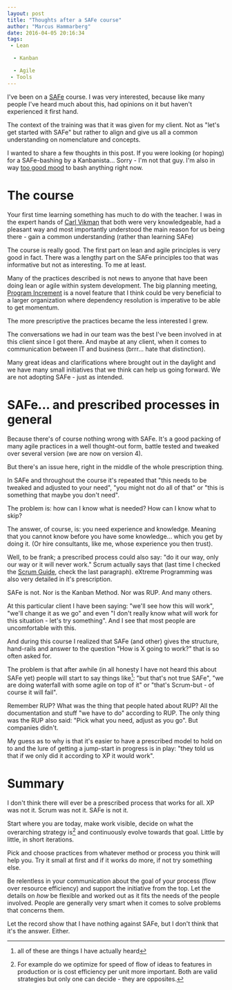 ```yaml
---
layout: post
title: "Thoughts after a SAFe course"
author: "Marcus Hammarberg"
date: 2016-04-05 20:16:34
tags:
 - Lean

  - Kanban

  - Agile
 - Tools
---
```


I've been on a [SAFe](http://www.scaledagileframework.com/) course. I was very interested, because like many people I've heard much about this, had opinions on it but haven't experienced it first hand.

The context of the training was that it was given for my client. Not as "let's get started with SAFe" but rather to align and give us all a common understanding on nomenclature and concepts.

I wanted to share a few thoughts in this post. If you were looking (or hoping) for a SAFe-bashing by a Kanbanista... Sorry - I'm not that guy. I'm also in way [too good mood](/2016/04/brickell-key-award-i-am-nominated.html) to bash anything right now.

<!-- excerpt-end -->

# The course
Your first time learning something has much to do with the teacher. I was in the expert hands of [Carl Vikman](https://twitter.com/cvikman) that both were very knowledgeable, had a pleasant way and most importantly understood the main reason for us being there - gain a common understanding (rather than learning SAFe)

The course is really good. The first part on lean and agile principles is very good in fact. There was a lengthy part on the SAFe principles too that was informative but not as interesting. To me at least.

Many of the practices described is not news to anyone that have been doing lean or agile within system development. The big planning meeting, [Program Increment](http://www.scaledagileframework.com/pi-planning/) is a novel feature that I think could be very beneficial to a larger organization where dependency resolution is imperative to be able to get momentum.

The more prescriptive the practices became the less interested I grew.

The conversations we had in our team was the best I've been involved in at this client since I got there. And maybe at any client, when it comes to communication between IT and business (brrr... hate that distinction).

Many great ideas and clarifications where brought out in the daylight and we have many small initiatives that we think can help us going forward. We are not adopting SAFe - just as intended.

# SAFe... and prescribed processes in general
Because there's of course nothing wrong with SAFe. It's a good packing of many agile practices in a well thought-out form, battle tested and tweaked over several version (we are now on version 4).

But there's an issue here, right in the middle of the whole prescription thing.

In SAFe and throughout the course it's repeated that "this needs to be tweaked and adjusted to your need", "you might not do all of that" or "this is something that maybe you don't need".

The problem is: how can I know what is needed? How can I know what to skip?

The answer, of course, is: you need experience and knowledge. Meaning that you cannot know before you have some knowledge... which you get by doing it. (Or hire consultants, like me, whose experience you then trust).

Well, to be frank; a prescribed process could also say: "do it our way, only our way or it will never work." Scrum actually says that (last time I checked the [Scrum Guide](http://www.scrumguides.org/scrum-guide.html#endnote), check the last paragraph). eXtreme Programming was also very detailed in it's prescription.

SAFe is not. Nor is the Kanban Method. Nor was RUP. And many others.

At this particular client I have been saying: "we'll see how this will work", "we'll change it as we go" and even "I don't really know what will work for this situation - let's try something". And I see that most people are uncomfortable with this.

And during this course I realized that SAFe (and other) gives the structure, hand-rails and answer to the question "How is X going to work?" that is so often asked for.

The problem is that after awhile (in all honesty I have not heard this about SAFe yet) people will start to say things like[^1]: "but that's not true SAFe", "we are doing waterfall with some agile on top of it" or "that's Scrum-but - of course it will fail".

Remember RUP? What was the thing that people hated about RUP? All the documentation and stuff "we have to do" according to RUP. The only thing was the RUP also said: "Pick what you need, adjust as you go". But companies didn't.

My guess as to why is that it's easier to have a prescribed model to hold on to and the lure of getting a jump-start in progress is in play: "they told us that if we only did it according to XP it would work".

# Summary
I don't think there will ever be a prescribed process that works for all. XP was not it. Scrum was not it. SAFe is not it.

Start where you are today, make work visible, decide on what the overarching strategy is[^2] and continuously evolve towards that goal. Little by little, in short iterations.

Pick and choose practices from whatever method or process you think will help you. Try it small at first and if it works do more, if not try something else.

Be relentless in your communication about the goal of your process (flow over resource efficiency) and support the initiative from the top. Let the details on *how* be flexible and worked out as it fits the needs of the people involved. People are generally very smart when it comes to solve problems that concerns them.

Let the record show that I have nothing against SAFe, but I don't think that it's the answer. Either.

[^1]: all of these are things I have actually heard
[^2]: For example do we optimize for speed of flow of ideas to features in production or is cost efficiency per unit more important. Both are valid strategies but only one can decide - they are opposites.